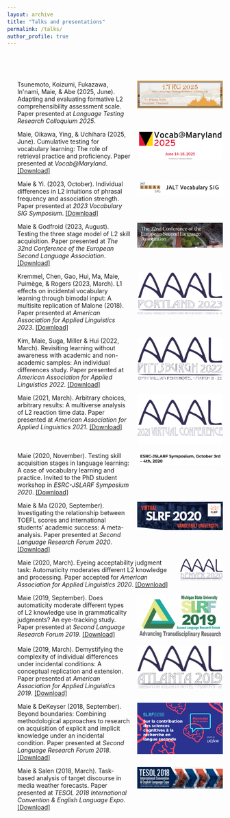 ```yaml
---
layout: archive
title: "Talks and presentations"
permalink: /talks/
author_profile: true
---
```

<br/>
<br/>
<br/>

<ol reversed>
  <li style="display:flex; align-items:flex-start; gap:15px; margin-bottom:1em;">
    <div style="flex:1;">
      Tsunemoto, Koizumi, Fukazawa, In'nami, Maie, & Abe (2025, June). Adapting and evaluating formative L2 comprehensibility assessment scale. 
      Paper presented at <i>Language Testing Research Colloquium 2025</i>.
    </div>
    <div>
      <img src="/assets/LTRC2025.png" alt="LTRC" style="width:200px;"/>
    </div>
  </li>

  <li style="display:flex; align-items:flex-start; gap:15px; margin-bottom:1em;">
    <div style="flex:1;">
      Maie, Oikawa, Ying, & Uchihara (2025, June). Cumulative testing for vocabulary learning: The role of retrieval practice and proficiency. 
      Paper presented at <i>Vocab@Maryland</i>. 
      <a href="https://doi.org/10.1017/S026144482500059X">[Download]</a>
    </div>
    <div>
      <img src="/assets/VocabMaryland.jpg" alt="VocabMaryland" style="width:200px;"/>
    </div>
  </li>

  <li style="display:flex; align-items:flex-start; gap:15px; margin-bottom:1em;">
    <div style="flex:1;">
      Maie & Yi. (2023, October). Individual differences in L2 intuitions of phrasal frequency and association strength. 
      Paper presented at <i>2023 Vocabulary SIG Symposium</i>. 
      <a href="https://github.com/maieryo/research/blob/presentations/MaieYi2023VocabSIG.pdf">[Download]</a>
    </div>
    <div>
      <img src="/assets/VocabSIG.png" alt="VocabSIG" style="width:200px;"/>
    </div>
  </li>

  <li style="display:flex; align-items:flex-start; gap:15px; margin-bottom:1em;">
    <div style="flex:1;">
      Maie & Godfroid (2023, August). Testing the three stage model of L2 skill acquisition. 
      Paper presented at <i>The 32nd Conference of the European Second Language Association</i>. 
      <a href="https://github.com/maieryo/research/blob/presentations/MaieGodfroidEuroSLA32.pdf">[Download]</a>
    </div>
    <div>
      <img src="/assets/EuroSLA32.png" alt="EuroSLA32" style="width:200px;"/>
    </div>
  </li>

  <li style="display:flex; align-items:flex-start; gap:15px; margin-bottom:1em;">
    <div style="flex:1;">
      Kremmel, Chen, Gao, Hui, Ma, Maie, Puimège, & Rogers (2023, March). L1 effects on incidental vocabulary learning through bimodal input: A multisite replication of Malone (2018). 
      Paper presented at <i>American Association for Applied Linguistics 2023</i>. 
      <a href="https://github.com/maieryo/research/blob/presentations/KremmelEtAlAAAL2023.pdf">[Download]</a>
    </div>
    <div>
      <img src="/assets/AAAL2023.png" alt="AAAL2023" style="width:200px;"/>
    </div>
  </li>

  <li style="display:flex; align-items:flex-start; gap:15px; margin-bottom:1em;">
    <div style="flex:1;">
      Kim, Maie, Suga, Miller & Hui (2022, March). Revisiting learning without awareness with academic and non-academic samples: An individual differences study. 
      Paper presented at <i>American Association for Applied Linguistics 2022</i>. 
      <a href="https://github.com/maieryo/research/blob/presentations/KimEtAlAAAL2022.pdf">[Download]</a>
    </div>
    <div>
      <img src="/assets/AAAL2022.jpg" alt="AAAL2022" style="width:200px;"/>
    </div>
  </li>

  <li style="display:flex; align-items:flex-start; gap:15px; margin-bottom:1em;">
    <div style="flex:1;">
      Maie (2021, March). Arbitrary choices, arbitrary results: A multiverse analysis of L2 reaction time data. 
      Paper presented at <i>American Association for Applied Linguistics 2021</i>. 
      <a href="https://github.com/maieryo/research/blob/presentations/MaieAAAL2021v2.pdf">[Download]</a>
    </div>
    <div>
      <img src="/assets/AAAL2021.png" alt="AAAL2021" style="width:200px;"/>
    </div>
  </li>

  <li style="display:flex; align-items:flex-start; gap:15px; margin-bottom:1em;">
    <div style="flex:1;">
      Maie (2020, November). Testing skill acquisition stages in language learning: A case of vocabulary learning and practice. 
      Invited to the PhD student workshop in <i>ESRC-JSLARF Symposium 2020</i>. 
      <a href="https://github.com/maieryo/research/blob/presentations/MaieJSLARF2020.pdf">[Download]</a>
    </div>
    <div>
      <img src="/assets/ESRC.png" alt="ESRC" style="width:200px;"/>
    </div>
  </li>

  <li style="display:flex; align-items:flex-start; gap:15px; margin-bottom:1em;">
    <div style="flex:1;">
      Maie & Ma (2020, September). Investigating the relationship between TOEFL scores and international students’ academic success: A meta-analysis. 
      Paper presented at <i>Second Language Research Forum 2020</i>. 
      <a href="https://github.com/maieryo/research/blob/presentations/MaieMaSLRF2020.pdf">[Download]</a>
    </div>
    <div>
      <img src="/assets/SLRF2020.png" alt="SLRF2020" style="width:200px;"/>
    </div>
  </li>

  <li style="display:flex; align-items:flex-start; gap:15px; margin-bottom:1em;">
    <div style="flex:1;">
      Maie (2020, March). Eyeing acceptability judgment task: Automaticity moderates different L2 knowledge and processing. 
      Paper accepted for <i>American Association for Applied Linguistics 2020</i>. 
      <a href="https://github.com/maieryo/research/blob/presentations/MaieJSLARF2020.pdf">[Download]</a>
    </div>
    <div>
      <img src="/assets/AAAL2020.png" alt="AAAL2020" style="width:100px;"/>
    </div>
  </li>

  <li style="display:flex; align-items:flex-start; gap:15px; margin-bottom:1em;">
    <div style="flex:1;">
      Maie (2019, September). Does automaticity moderate different types of L2 knowledge use in grammaticality judgments? An eye-tracking study. 
      Paper presented at <i>Second Language Research Forum 2019</i>. 
      <a href="https://github.com/maieryo/research/blob/presentations/MaieSLRF2019.pdf">[Download]</a>
    </div>
    <div>
      <img src="/assets/SLRF2019.jpg" alt="SLRF2019" style="width:200px;"/>
    </div>
  </li>

  <li style="display:flex; align-items:flex-start; gap:15px; margin-bottom:1em;">
    <div style="flex:1;">
      Maie (2019, March). Demystifying the complexity of individual differences under incidental conditions: A conceptual replication and extension. 
      Paper presented at <i>American Association for Applied Linguistics 2019</i>. 
      <a href="https://github.com/maieryo/research/blob/presentations/MaieAAAL2019.pdf">[Download]</a>
    </div>
    <div>
      <img src="/assets/AAAL2019.jpg" alt="AAAL2019" style="width:200px;"/>
    </div>
  </li>

  <li style="display:flex; align-items:flex-start; gap:15px; margin-bottom:1em;">
    <div style="flex:1;">
      Maie & DeKeyser (2018, September). Beyond boundaries: Combining methodological approaches to research on acquisition of explicit and implicit knowledge under an incidental condition. 
      Paper presented at <i>Second Language Research Forum 2018</i>. 
      <a href="https://github.com/maieryo/research/blob/presentations/MaieDeKeyserSLRF2018.pdf">[Download]</a>
    </div>
    <div>
      <img src="/assets/SLRF2018.png" alt="SLRF2018" style="width:200px;"/>
    </div>
  </li>

  <li style="display:flex; align-items:flex-start; gap:15px; margin-bottom:1em;">
    <div style="flex:1;">
      Maie & Salen (2018, March). Task-based analysis of target discourse in media weather forecasts. 
      Paper presented at <i>TESOL 2018 International Convention & English Language Expo</i>. 
      <a href="https://github.com/maieryo/research/blob/presentations/MaieSalenTESOL2018.pdf">[Download]</a>
    </div>
    <div>
      <img src="/assets/TESOL2018.jpeg" alt="TESOL2018" style="width:200px;"/>
    </div>
  </li>
</ol>
